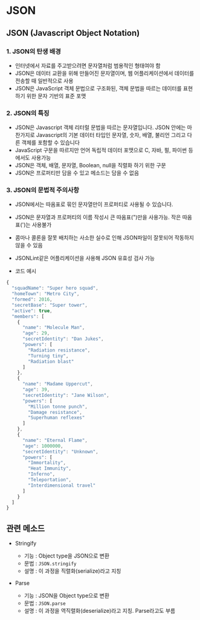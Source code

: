 # JSON

## JSON (Javascript Object Notation)

### 1. JSON의 탄생 배경
- 인터넷에서 자료를 주고받으려면 문자열처럼 범용적인 형태여야 함
- JSON은 데이터 교환을 위해 만들어진 문자열이며, 웹 어플리케이션에서 데이터를 전송할 때 일반적으로 사용
- JSON은 JavaScript 객체 문법으로 구조화된, 객체 문법을 따르는 데이터를 표현하기 위한 문자 기반의 표준 포맷

### 2. JSON의 특징
- JSON은 Javascript 객체 리터럴 문법을 따르는 문자열입니다. JSON 안에는 마찬가지로 Javascript의 기본 데이터 타입인 문자열, 숫자, 배열, 불리언 그리고 다른 객체를 포함할 수 있습니다
- JavaScript 구문을 따르지만 언어 독립적 데이터 포맷으로 C, 자바, 펄, 파이썬 등에서도 사용가능
- JSON은 객체, 배열, 문자열, Boolean, null을 직렬화 하기 위한 구문
- JSON은 프로퍼티만 담을 수 있고 메소드는 담을 수 없음

### 3. JSON의 문법적 주의사항
- JSON에서는 따옴표로 묶인 문자열만이 프로퍼티로 사용될 수 있습니다.
- JSON은 문자열과 프로퍼티의 이름 작성시 큰 따옴표(")만을 사용가능. 작은 따옴표(')는 사용불가
- 콤마나 콜론을 잘못 배치하는 사소한 실수로 인해 JSON파일이 잘못되어 작동하지 않을 수 있음
- JSONLint같은 어플리케이션을 사용해 JSON 유효성 검사 가능

- 코드 예시
```js
{
  "squadName": "Super hero squad",
  "homeTown": "Metro City",
  "formed": 2016,
  "secretBase": "Super tower",
  "active": true,
  "members": [
    {
      "name": "Molecule Man",
      "age": 29,
      "secretIdentity": "Dan Jukes",
      "powers": [
        "Radiation resistance",
        "Turning tiny",
        "Radiation blast"
      ]
    },
    {
      "name": "Madame Uppercut",
      "age": 39,
      "secretIdentity": "Jane Wilson",
      "powers": [
        "Million tonne punch",
        "Damage resistance",
        "Superhuman reflexes"
      ]
    },
    {
      "name": "Eternal Flame",
      "age": 1000000,
      "secretIdentity": "Unknown",
      "powers": [
        "Immortality",
        "Heat Immunity",
        "Inferno",
        "Teleportation",
        "Interdimensional travel"
      ]
    }
  ]
}
```

## 관련 메소드

- Stringify
  - 기능 : Object type을 JSON으로 변환
  - 문법 : ```JSON.stringify```
  - 설명 : 이 과정을 직렬화(serialize)라고 지칭

- Parse
  - 기능 : JSON을 Object type으로 변환
  - 문법 : ```JSON.parse```
  - 설명 : 이 과정을 역직렬화(deserialize)라고 지칭. Parse라고도 부름

